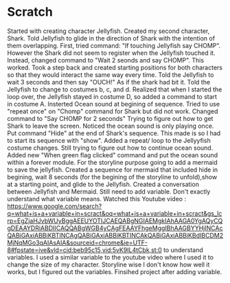 # Scratch
Started with creating character Jellyfish.
Created my second character, Shark.
Told Jellyfish to glide in the direction of Shark with the intention of them overlapping.
First, tried command: "If touching Jellyfish say CHOMP". However the Shark did not seem to register when the Jellyfish touched it.
Instead, changed command to "Wait 2 seonds and say CHOMP". This worked.
Took a step back and created starting positions for both characters so that they would interact the same way every time.
Told the Jellyfish to wait 3 seconds and then say "OUCH!" As if the shark had bit it.
Told the Jellyfish to change to costumes b, c, and d.
Realized that when I started the loop over, the Jellyfish stayed in costume D, so added a command to start in costume A.
Insterted Ocean sound at begining of sequence.
Tried to use "repeat once" on "Chomp" command for Shark but did not work.
Changed command to "Say CHOMP for 2 seconds"
Trying to figure out how to get Shark to leave the screen.
Noticed the ocean sound is only playing once.
Put command "Hide" at the end of Shark's sequence.
This made is so I had to start its sequence with "show".
Added a repeat/ loop to the Jellyyfish costume changes.
Still trying to figure out how to continue ocean sound.
Added new "When green flag clicked" command and put the ocean sound within a forever module.
For the storyline purpose going to add a mermaid to save the jellyfish.
Created a sequence for mermaid that included hide in begining, wait 8 seconds (for the begining of the storyline to unfold),show at a starting point, and glide to the Jellyfish.
Created a conversation between Jellyfish and Mermaid.
Still need to add variable. Don't exactly understand what variable means.
Watched this Youtube video : https://www.google.com/search?q=what+is+a+variable+in+scract&oq=what+is+a+variable+in+scract&gs_lcrp=EgZjaHJvbWUyBggAEEUYOTIJCAEQABgNGIAEMgkIAhAAGA0YgAQyCQgDEAAYDRiABDIICAQQABgWGB4yCAgFEAAYFhgeMggIBhAAGBYYHjINCAcQABiGAxiABBiKBTINCAgQABiGAxiABBiKBTINCAkQABiGAxiABBiKBdIBCDM2MjNqMGo3qAIAsAIA&sourceid=chrome&ie=UTF-8#fpstate=ive&vld=cid:beb95c15,vid:5vK9IL4tCbk,st:0 to understand variables.
I used a similar variable to the youtube video where I used it to change the size of my character. Storyline wise I don't know how well it works, but I figured out the variables.
Finsihed project after adding variable. 
